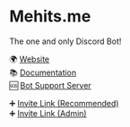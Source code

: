 # Mehits.me
The one and only Discord Bot!

🌍 [Website](https://mehits.me/)  
📚 [Documentation](https://docs.mehits.me/)  
🆘 [Bot Support Server](https://discord.gg/dWSgwcsv8X)  

➕ [Invite Link (Recommended)](https://discord.com/oauth2/authorize?&client_id=832610442438246400&scope=applications.commands+bot&permissions=279113624822)  
➕ [Invite Link (Admin)](https://discord.com/oauth2/authorize?&client_id=832610442438246400&scope=applications.commands+bot&permissions=8)  
